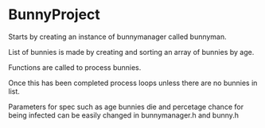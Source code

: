 # BunnyProject

Starts by creating an instance of bunnymanager called bunnyman.

List of bunnies is made by creating and sorting an array of bunnies by age.

Functions are called to process bunnies.

Once this has been completed process loops unless there are no bunnies in list.

Parameters for spec such as age bunnies die and percetage chance for being infected can be easily changed in bunnymanager.h and bunny.h 
